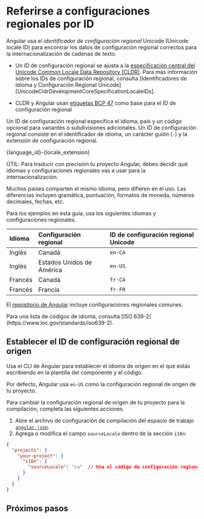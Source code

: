 # Referirse a configuraciones regionales por ID

Angular usa el *identificador de configuración regional* Unicode \(Unicode locale ID\) para encontrar los datos de configuración regional correctos para la internacionalización de cadenas de texto.

<docs-callout title="ID de configuración regional Unicode">

* Un ID de configuración regional se ajusta a la [especificación central del Unicode Common Locale Data Repository (CLDR)][UnicodeCldrDevelopmentCoreSpecification].
    Para más información sobre los IDs de configuración regional, consulta [Identificadores de Idioma y Configuración Regional Unicode][UnicodeCldrDevelopmentCoreSpecificationLocaleIDs].

* CLDR y Angular usan [etiquetas BCP 47][RfcEditorInfoBcp47] como base para el ID de configuración regional

</docs-callout>

Un ID de configuración regional especifica el idioma, país y un código opcional para variantes o subdivisiones adicionales.
Un ID de configuración regional consiste en el identificador de idioma, un carácter guión \(`-`\) y la extensión de configuración regional.

<docs-code language="html">
{language_id}-{locale_extension}
</docs-code>

ÚTIL: Para traducir con precisión tu proyecto Angular, debes decidir qué idiomas y configuraciones regionales vas a usar para la internacionalización.

Muchos países comparten el mismo idioma, pero difieren en el uso.
Las diferencias incluyen gramática, puntuación, formatos de moneda, números decimales, fechas, etc.

Para los ejemplos en esta guía, usa los siguientes idiomas y configuraciones regionales.

| Idioma   | Configuración regional   | ID de configuración regional Unicode |
|:---      |:---                      |:---               |
| Inglés   | Canadá                   | `en-CA`           |
| Inglés   | Estados Unidos de América| `en-US`           |
| Francés  | Canadá                   | `fr-CA`           |
| Francés  | Francia                  | `fr-FR`           |

El [repositorio de Angular][GithubAngularAngularTreeMasterPackagesCommonLocales] incluye configuraciones regionales comunes.

<docs-callout>
Para una lista de códigos de idioma, consulta [ISO 639-2](https://www.loc.gov/standards/iso639-2).
</docs-callout>

## Establecer el ID de configuración regional de origen

Usa el CLI de Angular para establecer el idioma de origen en el que estás escribiendo en la plantilla del componente y el código.

Por defecto, Angular usa `en-US` como la configuración regional de origen de tu proyecto.

Para cambiar la configuración regional de origen de tu proyecto para la compilación, completa las siguientes acciones.

1. Abre el archivo de configuración de compilación del espacio de trabajo [`angular.json`][GuideWorkspaceConfig].
2. Agrega o modifica el campo `sourceLocale` dentro de la sección `i18n`:
```json
{
  "projects": {
    "your-project": {
      "i18n": {
        "sourceLocale": "ca"  // Usa el código de configuración regional deseado
      }
    }
  }
}
```

## Próximos pasos

<docs-pill-row>
  <docs-pill href="guide/i18n/format-data-locale" title="Formatear datos según la configuración regional"/>
</docs-pill-row>

[GuideWorkspaceConfig]: reference/configs/workspace-config "Angular workspace configuration | Angular"

[GithubAngularAngularTreeMasterPackagesCommonLocales]: <https://github.com/angular/angular/tree/main/packages/common/locales> "angular/packages/common/locales | angular/angular | GitHub"

[RfcEditorInfoBcp47]: https://www.rfc-editor.org/info/bcp47 "BCP 47 | RFC Editor"

[UnicodeCldrDevelopmentCoreSpecification]: https://cldr.unicode.org/index/cldr-spec "Core Specification | Unicode CLDR Project"

[UnicodeCldrDevelopmentCoreSpecificationLocaleID]: https://cldr.unicode.org/index/cldr-spec/picking-the-right-language-code "Unicode Language and Locale Identifiers - Core Specification | Unicode CLDR Project"
